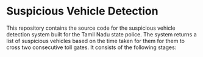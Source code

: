 # Suspicious Vehicle Detection
This repository contains the source code for the suspicious vehicle detection system built for the Tamil Nadu state police. The system returns a list of suspicious vehicles based on the time taken for them for them to cross two consecutive toll gates. It consists of the following stages:
